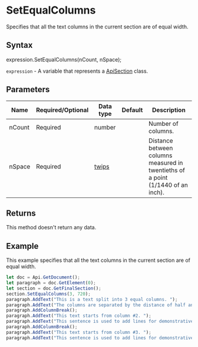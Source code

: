 # SetEqualColumns

Specifies that all the text columns in the current section are of equal width.

## Syntax

expression.SetEqualColumns(nCount, nSpace);

`expression` - A variable that represents a [ApiSection](../ApiSection.md) class.

## Parameters

| **Name** | **Required/Optional** | **Data type** | **Default** | **Description** |
| ------------- | ------------- | ------------- | ------------- | ------------- |
| nCount | Required | number |  | Number of columns. |
| nSpace | Required | [twips](../../Enumeration/twips.md) |  | Distance between columns measured in twentieths of a point (1/1440 of an inch). |

## Returns

This method doesn't return any data.

## Example

This example specifies that all the text columns in the current section are of equal width.

```javascript
let doc = Api.GetDocument();
let paragraph = doc.GetElement(0);
let section = doc.GetFinalSection();
section.SetEqualColumns(3, 720);
paragraph.AddText("This is a text split into 3 equal columns. ");
paragraph.AddText("The columns are separated by the distance of half an inch.");
paragraph.AddColumnBreak();
paragraph.AddText("This text starts from column #2. ");
paragraph.AddText("This sentence is used to add lines for demonstrative purposes.");
paragraph.AddColumnBreak();
paragraph.AddText("This text starts from column #3. ");
paragraph.AddText("This sentence is used to add lines for demonstrative purposes.");
```
